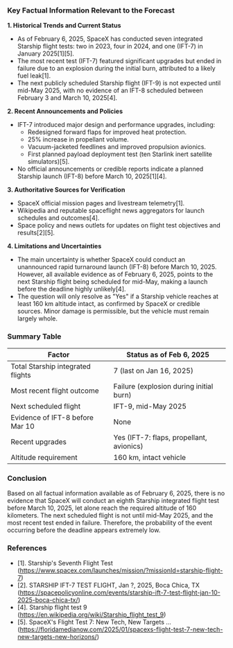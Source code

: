 ### Key Factual Information Relevant to the Forecast

**1. Historical Trends and Current Status**
- As of February 6, 2025, SpaceX has conducted seven integrated Starship flight tests: two in 2023, four in 2024, and one (IFT-7) in January 2025[1][5].
- The most recent test (IFT-7) featured significant upgrades but ended in failure due to an explosion during the initial burn, attributed to a likely fuel leak[1].
- The next publicly scheduled Starship flight (IFT-9) is not expected until mid-May 2025, with no evidence of an IFT-8 scheduled between February 3 and March 10, 2025[4].

**2. Recent Announcements and Policies**
- IFT-7 introduced major design and performance upgrades, including:
  - Redesigned forward flaps for improved heat protection.
  - 25% increase in propellant volume.
  - Vacuum-jacketed feedlines and improved propulsion avionics.
  - First planned payload deployment test (ten Starlink inert satellite simulators)[5].
- No official announcements or credible reports indicate a planned Starship launch (IFT-8) before March 10, 2025[1][4].

**3. Authoritative Sources for Verification**
- SpaceX official mission pages and livestream telemetry[1].
- Wikipedia and reputable spaceflight news aggregators for launch schedules and outcomes[4].
- Space policy and news outlets for updates on flight test objectives and results[2][5].

**4. Limitations and Uncertainties**
- The main uncertainty is whether SpaceX could conduct an unannounced rapid turnaround launch (IFT-8) before March 10, 2025. However, all available evidence as of February 6, 2025, points to the next Starship flight being scheduled for mid-May, making a launch before the deadline highly unlikely[4].
- The question will only resolve as "Yes" if a Starship vehicle reaches at least 160 km altitude intact, as confirmed by SpaceX or credible sources. Minor damage is permissible, but the vehicle must remain largely whole.

### Summary Table

| Factor                        | Status as of Feb 6, 2025                |
|-------------------------------|-----------------------------------------|
| Total Starship integrated flights | 7 (last on Jan 16, 2025)             |
| Most recent flight outcome     | Failure (explosion during initial burn) |
| Next scheduled flight         | IFT-9, mid-May 2025                     |
| Evidence of IFT-8 before Mar 10 | None                                   |
| Recent upgrades               | Yes (IFT-7: flaps, propellant, avionics)|
| Altitude requirement          | 160 km, intact vehicle                  |

### Conclusion

Based on all factual information available as of February 6, 2025, there is no evidence that SpaceX will conduct an eighth Starship integrated flight test before March 10, 2025, let alone reach the required altitude of 160 kilometers. The next scheduled flight is not until mid-May 2025, and the most recent test ended in failure. Therefore, the probability of the event occurring before the deadline appears extremely low.

### References

- [1]. Starship's Seventh Flight Test (https://www.spacex.com/launches/mission/?missionId=starship-flight-7)
- [2]. STARSHIP IFT-7 TEST FLIGHT, Jan ?, 2025, Boca Chica, TX (https://spacepolicyonline.com/events/starship-ift-7-test-flight-jan-10-2025-boca-chica-tx/)
- [4]. Starship flight test 9 (https://en.wikipedia.org/wiki/Starship_flight_test_9)
- [5]. SpaceX's Flight Test 7: New Tech, New Targets ... (https://floridamedianow.com/2025/01/spacexs-flight-test-7-new-tech-new-targets-new-horizons/)